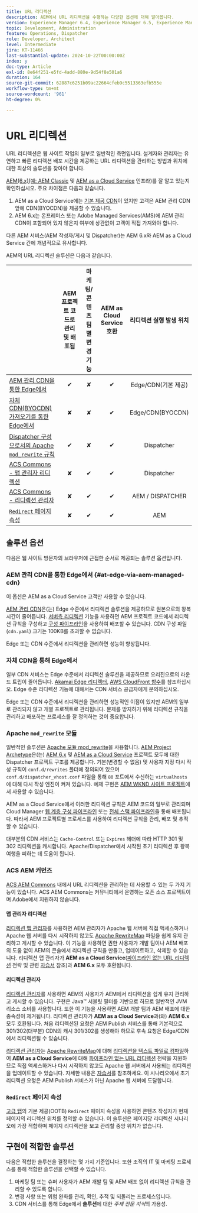 ```yaml
---
title: URL 리디렉션
description: AEM에서 URL 리디렉션을 수행하는 다양한 옵션에 대해 알아봅니다.
version: Experience Manager 6.4, Experience Manager 6.5, Experience Manager as a Cloud Service
topic: Development, Administration
feature: Operations, Dispatcher
role: Developer, Architect
level: Intermediate
jira: KT-11466
last-substantial-update: 2024-10-22T00:00:00Z
index: y
doc-type: Article
exl-id: 8e64f251-e5fd-4add-880e-9d54f8e501a6
duration: 164
source-git-commit: 62887c6251b09ac22664cfeb9c5513363efb555e
workflow-type: tm+mt
source-wordcount: '961'
ht-degree: 0%

---
```


# URL 리디렉션

URL 리디렉션은 웹 사이트 작업의 일부로 일반적인 측면입니다. 설계자와 관리자는 유연하고 빠른 리디렉션 배포 시간을 제공하는 URL 리디렉션을 관리하는 방법과 위치에 대한 최상의 솔루션을 찾아야 합니다.

[AEM(6.x)(예: AEM Classic](https://experienceleague.adobe.com/en/docs/experience-manager-learn/dispatcher-tutorial/chapter-2) 및 [AEM as a Cloud Service](https://experienceleague.adobe.com/en/docs/experience-manager-cloud-service/content/overview/architecture) 인프라)를 잘 알고 있는지 확인하십시오. 주요 차이점은 다음과 같습니다.

1. AEM as a Cloud Service에는 [기본 제공 CDN](https://experienceleague.adobe.com/en/docs/experience-manager-cloud-service/content/implementing/content-delivery/cdn)이 있지만 고객은 AEM 관리 CDN 앞에 CDN(BYOCDN)을 제공할 수 있습니다.
1. AEM 6.x는 온프레미스 또는 Adobe Managed Services(AMS)에 AEM 관리 CDN이 포함되어 있지 않은지 여부에 상관없이 고객이 직접 가져와야 합니다.

다른 AEM 서비스(AEM 작성자/게시 및 Dispatcher)는 AEM 6.x와 AEM as a Cloud Service 간에 개념적으로 유사합니다.

AEM의 URL 리디렉션 솔루션은 다음과 같습니다.

|                                                   | AEM 프로젝트 코드로 관리 및 배포됨 | 마케팅/콘텐츠 팀별 변경 기능 | AEM as Cloud Service 호환 | 리디렉션 실행 발생 위치 |
|---------------------------------------------------|:-----------------------:|:---------------------:|:---------------------:| :---------------------:|
| [AEM 관리 CDN을 통한 Edge에서](#at-edge-via-aem-managed-cdn) | ✔ | ✘ | ✔ | Edge/CDN(기본 제공) |
| [자체 CDN(BYOCDN) 가져오기를 통한 Edge에서](#at-edge-via-bring-your-own-cdn) | ✘ | ✘ | ✔ | Edge/CDN(BYOCDN) |
| [Dispatcher 구성으로서의 Apache `mod_rewrite` 규칙](#apache-mod_rewrite-module) | ✔ | ✘ | ✔ | Dispatcher |
| [ACS Commons - 맵 관리자 리디렉션](#redirect-map-manager) | ✘ | ✔ | ✔ | Dispatcher |
| [ACS Commons - 리디렉션 관리자](#redirect-manager) | ✘ | ✔ | ✔ | AEM / DISPATCHER |
| [`Redirect` 페이지 속성](#the-redirect-page-property) | ✘ | ✔ | ✔ | AEM |


## 솔루션 옵션

다음은 웹 사이트 방문자의 브라우저에 근접한 순서로 제공되는 솔루션 옵션입니다.

### AEM 관리 CDN을 통한 Edge에서 {#at-edge-via-aem-managed-cdn}

이 옵션은 AEM as a Cloud Service 고객만 사용할 수 있습니다.

[AEM 관리 CDN](https://experienceleague.adobe.com/en/docs/experience-manager-cloud-service/content/implementing/content-delivery/cdn)은(는) Edge 수준에서 리디렉션 솔루션을 제공하므로 원본으로의 왕복 시간이 줄어듭니다. [서버측 리디렉션](https://experienceleague.adobe.com/en/docs/experience-manager-cloud-service/content/implementing/content-delivery/cdn-configuring-traffic#server-side-redirectors) 기능을 사용하면 AEM 프로젝트 코드에서 리디렉션 규칙을 구성하고 [구성 파이프라인](https://experienceleague.adobe.com/en/docs/experience-manager-learn/cloud-service/security/traffic-filter-and-waf-rules/how-to-setup#deploy-rules-through-cloud-manager)을 사용하여 배포할 수 있습니다. CDN 구성 파일(`cdn.yaml`) 크기는 100KB를 초과할 수 없습니다.

Edge 또는 CDN 수준에서 리디렉션을 관리하면 성능이 향상됩니다.

### 자체 CDN을 통해 Edge에서

일부 CDN 서비스는 Edge 수준에서 리디렉션 솔루션을 제공하므로 오리진으로의 라운드 트립이 줄어듭니다. [Akamai Edge 리디렉터](https://techdocs.akamai.com/cloudlets/docs/what-edge-redirector), [AWS CloudFront 함수](https://docs.aws.amazon.com/AmazonCloudFront/latest/DeveloperGuide/cloudfront-functions.html)를 참조하십시오. Edge 수준 리디렉션 기능에 대해서는 CDN 서비스 공급자에게 문의하십시오.

Edge 또는 CDN 수준에서 리디렉션을 관리하면 성능적인 이점이 있지만 AEM의 일부로 관리되지 않고 개별 프로젝트로 관리됩니다. 문제를 방지하기 위해 리디렉션 규칙을 관리하고 배포하는 프로세스를 잘 정의하는 것이 중요합니다.


### Apache `mod_rewrite` 모듈

일반적인 솔루션은 [Apache 모듈 mod_rewrite](https://httpd.apache.org/docs/current/mod/mod_rewrite.html)을 사용합니다. [AEM Project Archetype](https://github.com/adobe/aem-project-archetype)은(는) [AEM 6.x](https://github.com/adobe/aem-project-archetype/tree/develop/src/main/archetype/dispatcher.ams#file-structure) 및 [AEM as a Cloud Service](https://github.com/adobe/aem-project-archetype/tree/develop/src/main/archetype/dispatcher.cloud#file-structure) 프로젝트 모두에 대한 Dispatcher 프로젝트 구조를 제공합니다. 기본(변경할 수 없음) 및 사용자 지정 다시 작성 규칙이 `conf.d/rewrites` 폴더에 정의되어 있으며 `conf.d/dispatcher_vhost.conf` 파일을 통해 `80` 포트에서 수신하는 `virtualhosts`에 대해 다시 작성 엔진이 켜져 있습니다. 예제 구현은 [AEM WKND 사이트 프로젝트](https://github.com/adobe/aem-guides-wknd/tree/main/dispatcher/src/conf.d/rewrites)에서 사용할 수 있습니다.

AEM as a Cloud Service에서 이러한 리디렉션 규칙은 AEM 코드의 일부로 관리되며 Cloud Manager [웹 계층 구성 파이프라인](https://experienceleague.adobe.com/en/docs/experience-manager-cloud-service/content/implementing/using-cloud-manager/cicd-pipelines/introduction-ci-cd-pipelines) 또는 [전체 스택 파이프라인](https://experienceleague.adobe.com/en/docs/experience-manager-cloud-service/content/implementing/using-cloud-manager/cicd-pipelines/introduction-ci-cd-pipelines)을 통해 배포됩니다. 따라서 AEM 프로젝트별 프로세스를 사용하여 리디렉션 규칙을 관리, 배포 및 추적할 수 있습니다.

대부분의 CDN 서비스는 `Cache-Control` 또는 `Expires` 헤더에 따라 HTTP 301 및 302 리디렉션을 캐시합니다. Apache/Dispatcher에서 시작된 초기 리디렉션 후 왕복 여행을 피하는 데 도움이 됩니다.


### ACS AEM 커먼즈

[ACS AEM Commons](https://adobe-consulting-services.github.io/acs-aem-commons/) 내에서 URL 리디렉션을 관리하는 데 사용할 수 있는 두 가지 기능이 있습니다. ACS AEM Commons는 커뮤니티에서 운영하는 오픈 소스 프로젝트이며 Adobe에서 지원하지 않습니다.

#### 맵 관리자 리디렉션

[리디렉션 맵 관리자](https://adobe-consulting-services.github.io/acs-aem-commons/features/redirect-map-manager/index.html)를 사용하면 AEM 관리자가 Apache 웹 서버에 직접 액세스하거나 Apache 웹 서버를 다시 시작하지 않고도 [Apache RewriteMap](https://httpd.apache.org/docs/2.4/rewrite/rewritemap.html) 파일을 쉽게 유지 관리하고 게시할 수 있습니다. 이 기능을 사용하면 권한 사용자가 개발 팀이나 AEM 배포의 도움 없이 AEM의 콘솔에서 리디렉션 규칙을 만들고, 업데이트하고, 삭제할 수 있습니다. 리디렉션 맵 관리자가 **AEM as a Cloud Service**([파이프라인 없는 URL 리디렉션](https://experienceleague.adobe.com/en/docs/experience-manager-cloud-service/content/implementing/content-delivery/pipeline-free-url-redirects) 전략 및 관련 [자습서](https://experienceleague.adobe.com/en/docs/experience-manager-learn/foundation/administration/implementing-pipeline-free-url-redirects#acs-commons---redirect-map-manager) 참조)과 **AEM 6.x** 모두 호환됩니다.

#### 리디렉션 관리자

[리디렉션 관리자](https://adobe-consulting-services.github.io/acs-aem-commons/features/redirect-manager/index.html)를 사용하면 AEM의 사용자가 AEM에서 리디렉션을 쉽게 유지 관리하고 게시할 수 있습니다. 구현은 Java™ 서블릿 필터를 기반으로 하므로 일반적인 JVM 리소스 소비를 사용합니다. 또한 이 기능을 사용하면 AEM 개발 팀과 AEM 배포에 대한 종속성이 제거됩니다. 리디렉션 관리자가 **AEM as a Cloud Service**&#x200B;과(와) **AEM 6.x** 모두 호환됩니다. 처음 리디렉션된 요청은 AEM Publish 서비스를 통해 기본적으로 301/302(대부분) CDN의 캐시 301/302를 생성해야 하므로 후속 요청은 Edge/CDN에서 리디렉션될 수 있습니다.

[리디렉션 관리자](https://adobe-consulting-services.github.io/acs-aem-commons/features/redirect-manager/index.html)는 [Apache RewriteMap](https://httpd.apache.org/docs/2.4/rewrite/rewritemap.html)에 대해 [리디렉션을 텍스트 파일로 컴파일](https://adobe-consulting-services.github.io/acs-aem-commons/features/redirect-manager/subpages/rewritemap.html)하여 **AEM as a Cloud Service**&#x200B;에 대해 [파이프라인 없는 URL 리디렉션](https://experienceleague.adobe.com/en/docs/experience-manager-cloud-service/content/implementing/content-delivery/pipeline-free-url-redirects) 전략을 지원하므로 직접 액세스하거나 다시 시작하지 않고도 Apache 웹 서버에서 사용되는 리디렉션을 업데이트할 수 있습니다. 자세한 내용은 [자습서](https://experienceleague.adobe.com/en/docs/experience-manager-learn/foundation/administration/implementing-pipeline-free-url-redirects#acs-commons---redirect-manager)를 참조하세요. 이 시나리오에서 초기 리디렉션 요청은 AEM Publish 서비스가 아닌 Apache 웹 서버에 도달합니다.

### `Redirect` 페이지 속성

[고급 탭](https://experienceleague.adobe.com/docs/experience-manager-cloud-service/content/sites/authoring/sites-console/page-properties.html)의 기본 제공(OOTB) `Redirect` 페이지 속성을 사용하면 콘텐츠 작성자가 현재 페이지의 리디렉션 위치를 정의할 수 있습니다. 이 솔루션은 페이지당 리디렉션 시나리오에 가장 적합하며 페이지 리디렉션을 보고 관리할 중앙 위치가 없습니다.

## 구현에 적합한 솔루션

다음은 적합한 솔루션을 결정하는 몇 가지 기준입니다. 또한 조직의 IT 및 마케팅 프로세스를 통해 적합한 솔루션을 선택할 수 있습니다.

1. 마케팅 팀 또는 슈퍼 사용자가 AEM 개발 팀 및 AEM 배포 없이 리디렉션 규칙을 관리할 수 있도록 합니다.
1. 변경 사항 또는 위험 완화를 관리, 확인, 추적 및 되돌리는 프로세스입니다.
1. CDN 서비스를 통해 Edge에서 **솔루션**&#x200B;에 대한 _주제 전문 지식_&#x200B;의 가용성.
